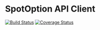SpotOption API Client
=====================

[![Build Status](https://travis-ci.org/applicazza/spotoption-api-client.svg?branch=master)](https://travis-ci.org/applicazza/spotoption-api-client) [![Coverage Status](https://coveralls.io/repos/github/applicazza/spotoption-api-client/badge.svg?branch=master)](https://coveralls.io/github/applicazza/spotoption-api-client?branch=master)